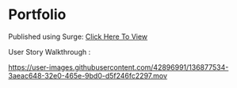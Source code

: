 # Portfolio

Published using Surge: [Click Here To View](http://Anthony-Ronca.surge.sh)

User Story Walkthrough :


https://user-images.githubusercontent.com/42896991/136877534-3aeac648-32e0-465e-9bd0-d5f246fc2297.mov

